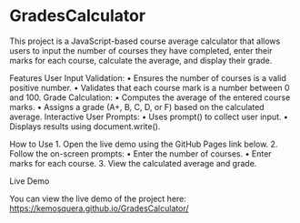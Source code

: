 # GradesCalculator

This project is a JavaScript-based course average calculator that allows users to input the number of courses they have completed, enter their marks for each course, calculate the average, and display their grade.

Features
	User Input Validation:
	  •	Ensures the number of courses is a valid positive number.
	  •	Validates that each course mark is a number between 0 and 100.
	Grade Calculation:
	  •	Computes the average of the entered course marks.
	  •	Assigns a grade (A+, B, C, D, or F) based on the calculated average.
	Interactive User Prompts:
	  •	Uses prompt() to collect user input.
	  •	Displays results using document.write().

How to Use
	1.	Open the live demo using the GitHub Pages link below.
	2.	Follow the on-screen prompts:
	    •	Enter the number of courses.
	    •	Enter marks for each course.
	3.	View the calculated average and grade.

 Live Demo

You can view the live demo of the project here:
https://kemosquera.github.io/GradesCalculator/
